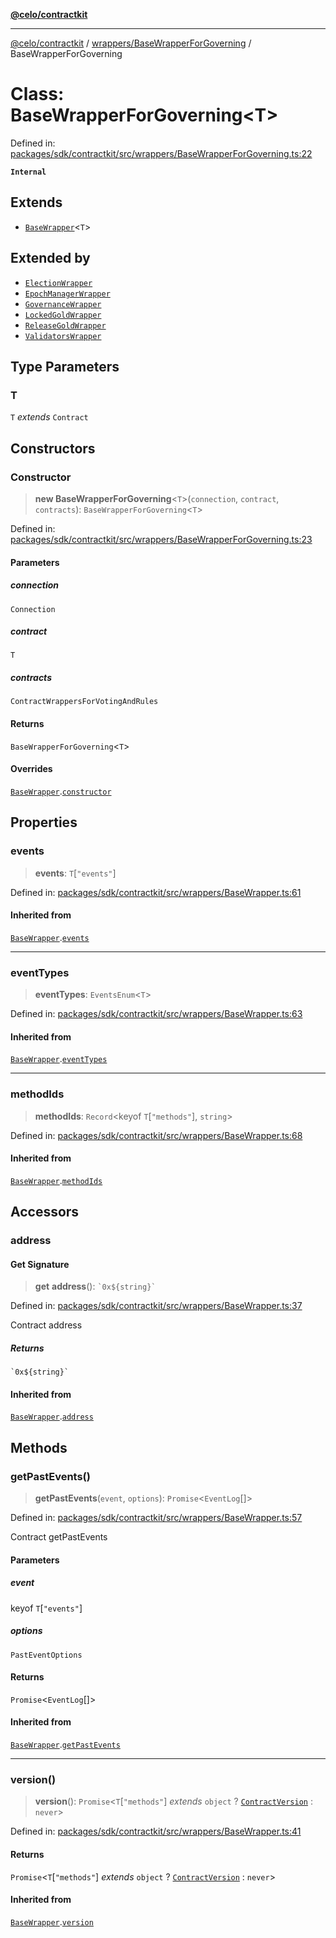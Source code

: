 [**@celo/contractkit**](../../../README.md)

***

[@celo/contractkit](../../../modules.md) / [wrappers/BaseWrapperForGoverning](../README.md) / BaseWrapperForGoverning

# Class: BaseWrapperForGoverning\<T\>

Defined in: [packages/sdk/contractkit/src/wrappers/BaseWrapperForGoverning.ts:22](https://github.com/celo-org/developer-tooling/blob/master/packages/sdk/contractkit/src/wrappers/BaseWrapperForGoverning.ts#L22)

**`Internal`**

## Extends

- [`BaseWrapper`](../../BaseWrapper/classes/BaseWrapper.md)\<`T`\>

## Extended by

- [`ElectionWrapper`](../../Election/classes/ElectionWrapper.md)
- [`EpochManagerWrapper`](../../EpochManager/classes/EpochManagerWrapper.md)
- [`GovernanceWrapper`](../../Governance/classes/GovernanceWrapper.md)
- [`LockedGoldWrapper`](../../LockedGold/classes/LockedGoldWrapper.md)
- [`ReleaseGoldWrapper`](../../ReleaseGold/classes/ReleaseGoldWrapper.md)
- [`ValidatorsWrapper`](../../Validators/classes/ValidatorsWrapper.md)

## Type Parameters

### T

`T` *extends* `Contract`

## Constructors

### Constructor

> **new BaseWrapperForGoverning**\<`T`\>(`connection`, `contract`, `contracts`): `BaseWrapperForGoverning`\<`T`\>

Defined in: [packages/sdk/contractkit/src/wrappers/BaseWrapperForGoverning.ts:23](https://github.com/celo-org/developer-tooling/blob/master/packages/sdk/contractkit/src/wrappers/BaseWrapperForGoverning.ts#L23)

#### Parameters

##### connection

`Connection`

##### contract

`T`

##### contracts

`ContractWrappersForVotingAndRules`

#### Returns

`BaseWrapperForGoverning`\<`T`\>

#### Overrides

[`BaseWrapper`](../../BaseWrapper/classes/BaseWrapper.md).[`constructor`](../../BaseWrapper/classes/BaseWrapper.md#constructor)

## Properties

### events

> **events**: `T`\[`"events"`\]

Defined in: [packages/sdk/contractkit/src/wrappers/BaseWrapper.ts:61](https://github.com/celo-org/developer-tooling/blob/master/packages/sdk/contractkit/src/wrappers/BaseWrapper.ts#L61)

#### Inherited from

[`BaseWrapper`](../../BaseWrapper/classes/BaseWrapper.md).[`events`](../../BaseWrapper/classes/BaseWrapper.md#events)

***

### eventTypes

> **eventTypes**: `EventsEnum`\<`T`\>

Defined in: [packages/sdk/contractkit/src/wrappers/BaseWrapper.ts:63](https://github.com/celo-org/developer-tooling/blob/master/packages/sdk/contractkit/src/wrappers/BaseWrapper.ts#L63)

#### Inherited from

[`BaseWrapper`](../../BaseWrapper/classes/BaseWrapper.md).[`eventTypes`](../../BaseWrapper/classes/BaseWrapper.md#eventtypes)

***

### methodIds

> **methodIds**: `Record`\<keyof `T`\[`"methods"`\], `string`\>

Defined in: [packages/sdk/contractkit/src/wrappers/BaseWrapper.ts:68](https://github.com/celo-org/developer-tooling/blob/master/packages/sdk/contractkit/src/wrappers/BaseWrapper.ts#L68)

#### Inherited from

[`BaseWrapper`](../../BaseWrapper/classes/BaseWrapper.md).[`methodIds`](../../BaseWrapper/classes/BaseWrapper.md#methodids)

## Accessors

### address

#### Get Signature

> **get** **address**(): `` `0x${string}` ``

Defined in: [packages/sdk/contractkit/src/wrappers/BaseWrapper.ts:37](https://github.com/celo-org/developer-tooling/blob/master/packages/sdk/contractkit/src/wrappers/BaseWrapper.ts#L37)

Contract address

##### Returns

`` `0x${string}` ``

#### Inherited from

[`BaseWrapper`](../../BaseWrapper/classes/BaseWrapper.md).[`address`](../../BaseWrapper/classes/BaseWrapper.md#address)

## Methods

### getPastEvents()

> **getPastEvents**(`event`, `options`): `Promise`\<`EventLog`[]\>

Defined in: [packages/sdk/contractkit/src/wrappers/BaseWrapper.ts:57](https://github.com/celo-org/developer-tooling/blob/master/packages/sdk/contractkit/src/wrappers/BaseWrapper.ts#L57)

Contract getPastEvents

#### Parameters

##### event

keyof `T`\[`"events"`\]

##### options

`PastEventOptions`

#### Returns

`Promise`\<`EventLog`[]\>

#### Inherited from

[`BaseWrapper`](../../BaseWrapper/classes/BaseWrapper.md).[`getPastEvents`](../../BaseWrapper/classes/BaseWrapper.md#getpastevents)

***

### version()

> **version**(): `Promise`\<`T`\[`"methods"`\] *extends* `object` ? [`ContractVersion`](../../../versions/classes/ContractVersion.md) : `never`\>

Defined in: [packages/sdk/contractkit/src/wrappers/BaseWrapper.ts:41](https://github.com/celo-org/developer-tooling/blob/master/packages/sdk/contractkit/src/wrappers/BaseWrapper.ts#L41)

#### Returns

`Promise`\<`T`\[`"methods"`\] *extends* `object` ? [`ContractVersion`](../../../versions/classes/ContractVersion.md) : `never`\>

#### Inherited from

[`BaseWrapper`](../../BaseWrapper/classes/BaseWrapper.md).[`version`](../../BaseWrapper/classes/BaseWrapper.md#version)
